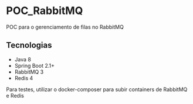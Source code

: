 # POC_RabbitMQ

POC para o gerenciamento de filas no RabbitMQ

## Tecnologias

- Java 8
- Spring Boot 2.1+
- RabbitMQ 3
- Redis 4

Para testes, utilizar o docker-composer para subir
containers de RabbitMQ e Redis